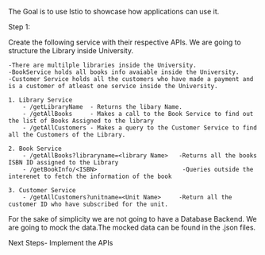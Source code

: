 The Goal is to use Istio to showcase how applications can use it.

Step 1:

Create the following service with their respective APIs. We are going to structure the Library inside University.

    -There are multilple libraries inside the University.
    -BookService holds all books info avaiable inside the University.
    -Customer Service holds all the customers who have made a payment and is a customer of atleast one service inside the University.

    1. Library Service
        - /getLibraryName  - Returns the libary Name.
        - /getAllBooks     - Makes a call to the Book Service to find out the list of Books Assigned to the library
        - /getAllCustomers - Makes a query to the Customer Service to find all the Customers of the Library.

    2. Book Service
        - /getAllBooks?libraryname=<library Name>   -Returns all the books ISBN ID assigned to the Library
        - /getBookInfo/<ISBN>                        -Queries outside the interenet to fetch the information of the book

    3. Customer Service
        - /getAllCustomers?unitname=<Unit Name>     -Return all the customer ID who have subscribed for the unit.

For the sake of simplicity we are not going to have a Database Backend. We are going to mock the data.The mocked data can be found in the .json files.

Next Steps- Implement the APIs 



